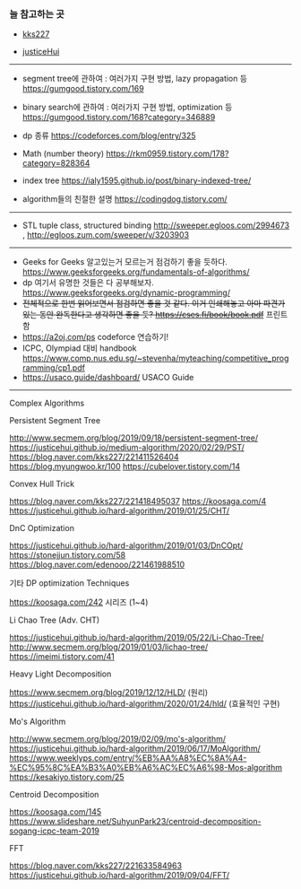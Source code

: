 ### 늘 참고하는 곳
- [kks227](https://blog.naver.com/kks227/221400640860)

- [justiceHui](https://justicehui.github.io/study/2019/03/25/AlgorithmSite/)
---

- segment tree에 관하여 : 여러가지 구현 방법, lazy propagation 등	 <https://gumgood.tistory.com/169>

- binary search에 관하여 : 여러가지 구현 방법, optimization 등	 <https://gumgood.tistory.com/168?category=346889>
  
- dp 종류		<https://codeforces.com/blog/entry/325>
  
- Math (number theory)		<https://rkm0959.tistory.com/178?category=828364>
 
- index tree		<https://ialy1595.github.io/post/binary-indexed-tree/>
   
- algorithm들의 친절한 설명    <https://codingdog.tistory.com/>

---

- STL tuple class, structured binding 	<http://sweeper.egloos.com/2994673> , <http://egloos.zum.com/sweeper/v/3203903>

---

- Geeks for Geeks 알고있는거 모르는거 점검하기 좋을 듯하다. <https://www.geeksforgeeks.org/fundamentals-of-algorithms/>
- dp 여기서 유명한 것들은 다 공부해보자. https://www.geeksforgeeks.org/dynamic-programming/
- ~~전체적으로 한번 읽어보면서 점검하면 좋을 것 같다. 이거 인쇄해놓고 아마 파견가있는 동안 완독한다고 생각하면 좋을 듯? <https://cses.fi/book/book.pdf>~~ 프린트함
- https://a2oj.com/ps codeforce 연습하기!
- ICPC, Olympiad 대비 handbook https://www.comp.nus.edu.sg/~stevenha/myteaching/competitive_programming/cp1.pdf
- https://usaco.guide/dashboard/ USACO Guide
--- 
Complex Algorithms

Persistent Segment Tree

http://www.secmem.org/blog/2019/09/18/persistent-segment-tree/
https://justicehui.github.io/medium-algorithm/2020/02/29/PST/
https://blog.naver.com/kks227/221411526404
https://blog.myungwoo.kr/100
https://cubelover.tistory.com/14

Convex Hull Trick

https://blog.naver.com/kks227/221418495037
https://koosaga.com/4
https://justicehui.github.io/hard-algorithm/2019/01/25/CHT/

DnC Optimization

https://justicehui.github.io/hard-algorithm/2019/01/03/DnCOpt/
https://stonejjun.tistory.com/58
https://blog.naver.com/edenooo/221461988510

기타 DP optimization Techniques

https://koosaga.com/242 시리즈 (1~4)

Li Chao Tree (Adv. CHT)

https://justicehui.github.io/hard-algorithm/2019/05/22/Li-Chao-Tree/
http://www.secmem.org/blog/2019/01/03/lichao-tree/
https://imeimi.tistory.com/41

Heavy Light Decomposition

https://www.secmem.org/blog/2019/12/12/HLD/ (원리)
https://justicehui.github.io/hard-algorithm/2020/01/24/hld/ (효율적인 구현)

Mo's Algorithm

http://www.secmem.org/blog/2019/02/09/mo's-algorithm/
https://justicehui.github.io/hard-algorithm/2019/06/17/MoAlgorithm/
https://www.weeklyps.com/entry/%EB%AA%A8%EC%8A%A4-%EC%95%8C%EA%B3%A0%EB%A6%AC%EC%A6%98-Mos-algorithm
https://kesakiyo.tistory.com/25

Centroid Decomposition

https://koosaga.com/145
https://www.slideshare.net/SuhyunPark23/centroid-decomposition-sogang-icpc-team-2019

FFT

https://blog.naver.com/kks227/221633584963
https://justicehui.github.io/hard-algorithm/2019/09/04/FFT/
